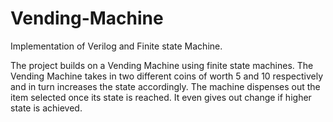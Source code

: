 # Vending-Machine
Implementation of Verilog and Finite state Machine.

The project builds on a Vending Machine using finite state machines. The Vending Machine takes in two different coins of worth 5 and 10 respectively and in turn increases the state accordingly. The machine dispenses out the item selected once its state is reached. It even gives out change if higher state is achieved.
